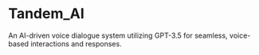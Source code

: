 # Tandem_AI
An AI-driven voice dialogue system utilizing GPT-3.5 for seamless, voice-based interactions and responses.

